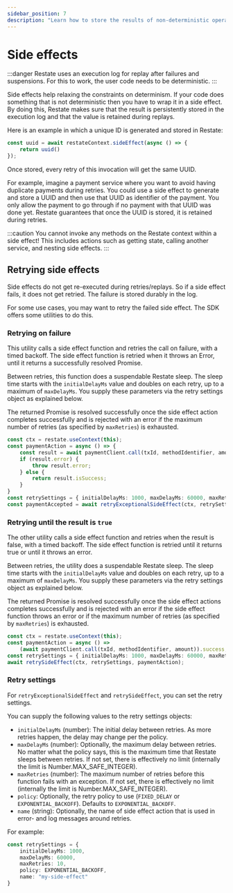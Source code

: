 ```yaml
---
sidebar_position: 7
description: "Learn how to store the results of non-deterministic operations."
---
```


# Side effects

:::danger
Restate uses an execution log for replay after failures and suspensions.
For this to work, the user code needs to be deterministic.
:::

Side effects help relaxing the constraints on determinism. 
If your code does something that is not deterministic then you have to wrap it in a side effect.
By doing this, Restate makes sure that the result is persistently stored in the execution log
and that the value is retained during replays.

Here is an example in which a unique ID is generated and stored in Restate:

```typescript
const uuid = await restateContext.sideEffect(async () => {
    return uuid()
});
```

Once stored, every retry of this invocation will get the same UUID.

For example, imagine a payment service where you want to avoid having duplicate payments during retries. 
You could use a side effect to generate and store a UUID and then use that UUID as identifier of the payment.
You only allow the payment to go through if no payment with that UUID was done yet.
Restate guarantees that once the UUID is stored, it is retained during retries.

:::caution
You cannot invoke any methods on the Restate context within a side effect!
This includes actions such as getting state, calling another service, and nesting side effects.
:::

## Retrying side effects

Side effects do not get re-executed during retries/replays. So if a side effect fails, it does not get retried. 
The failure is stored durably in the log. 

For some use cases, you may want to retry the failed side effect. 
The SDK offers some utilities to do this.

### Retrying on failure
This utility calls a side effect function and retries the call on failure, with a timed backoff.
The side effect function is retried when it throws an Error, until it returns a successfully
resolved Promise.

Between retries, this function does a suspendable Restate sleep.
The sleep time starts with the `initialDelayMs` value and doubles on each retry, up to
a maximum of `maxDelayMs`. You supply these parameters via the retry settings object as explained below.

The returned Promise is resolved successfully once the side effect action completes
successfully and is rejected with an error if the maximum number of retries
(as specified by `maxRetries`) is exhausted.

```typescript
const ctx = restate.useContext(this);
const paymentAction = async () => {
    const result = await paymentClient.call(txId, methodIdentifier, amount);
    if (result.error) {
        throw result.error;
    } else {
        return result.isSuccess;
    }
}
const retrySettings = { initialDelayMs: 1000, maxDelayMs: 60000, maxRetries: 10 }
const paymentAccepted = await retryExceptionalSideEffect(ctx, retrySettings, paymentAction);
```

### Retrying until the result is `true`

The other utility calls a side effect function and retries when the result is false, with a timed backoff.
The side effect function is retried until it returns true or until it throws an error.

Between retries, the utility does a suspendable Restate sleep.
The sleep time starts with the `initialDelayMs` value and doubles on each retry, up to
a maximum of `maxDelayMs`. You supply these parameters via the retry settings object as explained below.

The returned Promise is resolved successfully once the side effect actions completes
successfully and is rejected with an error if the side effect function throws an error
or if the maximum number of retries (as specified by `maxRetries`) is exhausted.

```typescript
const ctx = restate.useContext(this);
const paymentAction = async () => 
    (await paymentClient.call(txId, methodIdentifier, amount)).success;
const retrySettings = { initialDelayMs: 1000, maxDelayMs: 60000, maxRetries: 10 }
await retrySideEffect(ctx, retrySettings, paymentAction);
```

### Retry settings
For `retryExceptionalSideEffect` and `retrySideEffect`, you can set the retry settings. 

You can supply the following values to the retry settings objects:
- `initialDelayMs` (number): The initial delay between retries. As more retries happen, the delay may change per the policy.
- `maxDelayMs` (number): Optionally, the maximum delay between retries. No matter what the policy says, this is the maximum time
  that Restate sleeps between retries. If not set, there is effectively no limit (internally the limit is Number.MAX_SAFE_INTEGER).
- `maxRetries` (number): The maximum number of retries before this function fails with an exception. If not set, there is effectively no limit (internally the limit is Number.MAX_SAFE_INTEGER).
- `policy`:  Optionally, the retry policy to use (`FIXED_DELAY` or `EXPONENTIAL_BACKOFF`). Defaults to `EXPONENTIAL_BACKOFF`.
- `name` (string): Optionally, the name of side effect action that is used in error- and log messages around retries.

For example:
```typescript
const retrySettings = { 
    initialDelayMs: 1000, 
    maxDelayMs: 60000, 
    maxRetries: 10,
    policy: EXPONENTIAL_BACKOFF,
    name: "my-side-effect"
}
```




